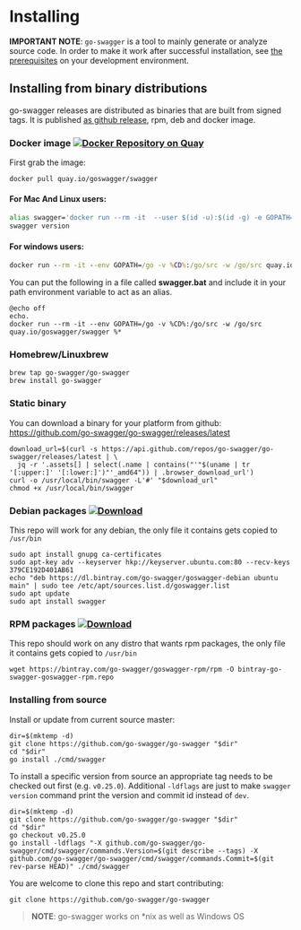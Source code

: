 # Installing

**IMPORTANT NOTE**: `go-swagger` is a tool to mainly generate or analyze source code. In order to make it work after successful
installation, see [the prerequisites](https://goswagger.io/generate/requirements.html) on your development environment.

## Installing from binary distributions

go-swagger releases are distributed as binaries that are built from signed tags. It is published [as github release](https://github.com/go-swagger/go-swagger/tags),
rpm, deb and docker image.

### Docker image [![Docker Repository on Quay](https://quay.io/repository/goswagger/swagger/status "Docker Repository on Quay")](https://quay.io/repository/goswagger/swagger)

First grab the image:

```
docker pull quay.io/goswagger/swagger
```

#### For Mac And Linux users:

```bash
alias swagger='docker run --rm -it  --user $(id -u):$(id -g) -e GOPATH=$(which go):/go -v $HOME:$HOME -w $(pwd) quay.io/goswagger/swagger'
swagger version
```

#### For windows users:

```cmd
docker run --rm -it --env GOPATH=/go -v %CD%:/go/src -w /go/src quay.io/goswagger/swagger
```

You can put the following in a file called **swagger.bat** and include it in your path environment variable to act as an alias.

```batch
@echo off
echo.
docker run --rm -it --env GOPATH=/go -v %CD%:/go/src -w /go/src quay.io/goswagger/swagger %*
```

### Homebrew/Linuxbrew

```
brew tap go-swagger/go-swagger
brew install go-swagger
```

### Static binary

You can download a binary for your platform from github:
<https://github.com/go-swagger/go-swagger/releases/latest>

```
download_url=$(curl -s https://api.github.com/repos/go-swagger/go-swagger/releases/latest | \
  jq -r '.assets[] | select(.name | contains("'"$(uname | tr '[:upper:]' '[:lower:]')"'_amd64")) | .browser_download_url')
curl -o /usr/local/bin/swagger -L'#' "$download_url"
chmod +x /usr/local/bin/swagger
```

### Debian packages [ ![Download](https://api.bintray.com/packages/go-swagger/goswagger-debian/swagger/images/download.svg) ](https://bintray.com/go-swagger/goswagger-debian/swagger/_latestVersion)

This repo will work for any debian, the only file it contains gets copied to `/usr/bin`

```
sudo apt install gnupg ca-certificates
sudo apt-key adv --keyserver hkp://keyserver.ubuntu.com:80 --recv-keys 379CE192D401AB61
echo "deb https://dl.bintray.com/go-swagger/goswagger-debian ubuntu main" | sudo tee /etc/apt/sources.list.d/goswagger.list
sudo apt update 
sudo apt install swagger
```

### RPM packages [ ![Download](https://api.bintray.com/packages/go-swagger/goswagger-rpm/swagger/images/download.svg) ](https://bintray.com/go-swagger/goswagger-rpm/swagger/_latestVersion)

This repo should work on any distro that wants rpm packages, the only file it contains gets copied to `/usr/bin`

```
wget https://bintray.com/go-swagger/goswagger-rpm/rpm -O bintray-go-swagger-goswagger-rpm.repo
```


### Installing from source

Install or update from current source master:

```
dir=$(mktemp -d) 
git clone https://github.com/go-swagger/go-swagger "$dir" 
cd "$dir"
go install ./cmd/swagger
```

To install a specific version from source an appropriate tag needs to be checked out first (e.g. `v0.25.0`). Additional `-ldflags` are just to make `swagger version` command print the version and commit id instead of `dev`.

```
dir=$(mktemp -d)
git clone https://github.com/go-swagger/go-swagger "$dir" 
cd "$dir"
go checkout v0.25.0
go install -ldflags "-X github.com/go-swagger/go-swagger/cmd/swagger/commands.Version=$(git describe --tags) -X github.com/go-swagger/go-swagger/cmd/swagger/commands.Commit=$(git rev-parse HEAD)" ./cmd/swagger
```

You are welcome to clone this repo and start contributing:
```
git clone https://github.com/go-swagger/go-swagger
```

> **NOTE**: go-swagger works on *nix as well as Windows OS 
